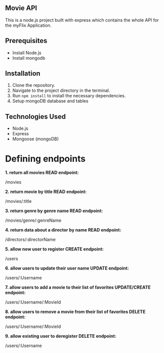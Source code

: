 ## Movie API

This is a node.js project built with express which contains the whole API for the myFlix Application.

## Prerequisites

- Install Node.js
- Install mongodb

## Installation

1. Clone the repository.
2. Navigate to the project directory in the terminal.
3. Run `npm install` to install the necessary dependencies.
4. Setup mongoDB database and tables

## Technologies Used

- Node.js
- Express
- Mongoose (mongoDB)

# Defining endpoints

**1. return all movies READ
endpoint:**

/movies

**2. return movie by title READ
endpoint:**

/movies/:title

**3. return genre by genre name READ
endpoint:**

/movies/genre/:genreName

**4. return data about a director by name READ
endpoint:**

/directors/:directorName

**5. allow new user to register CREATE
endpoint:**

/users

**6. allow users to update their user name UPDATE
endpoint:**

/users/:Username

**7. allow users to add a movie to their list of favorites UPDATE/CREATE
endpoint:**

/users/:Username/:MovieId

**8. allow users to remove a movie from their list of favorites DELETE
endpoint:**

/users/:Username/:MovieId

**9. allow existing user to deregister DELETE
endpoint:**

/users/:Username
